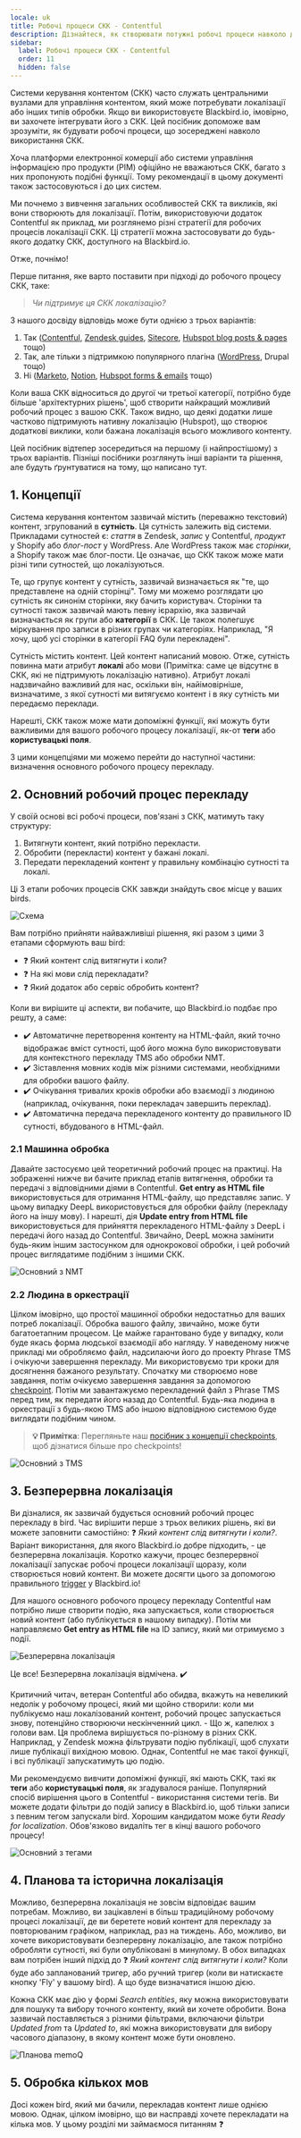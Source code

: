 ```yaml
---
locale: uk
title: Робочі процеси СКК - Contentful
description: Дізнайтеся, як створювати потужні робочі процеси навколо додатків СКК. У цьому посібнику ми більш детально розглянемо Contentful.
sidebar:
  label: Робочі процеси СКК - Contentful
  order: 11
  hidden: false
---
```


Системи керування контентом (СКК) часто служать центральними вузлами для управління контентом, який може потребувати локалізації або інших типів обробки. Якщо ви використовуєте Blackbird.io, імовірно, ви захочете інтегрувати його з СКК. Цей посібник допоможе вам зрозуміти, як будувати робочі процеси, що зосереджені навколо використання СКК.

Хоча платформи електронної комерції або системи управління інформацією про продукти (PIM) офіційно не вважаються СКК, багато з них пропонують подібні функції. Тому рекомендації в цьому документі також застосовуються і до цих систем.

Ми почнемо з вивчення загальних особливостей СКК та викликів, які вони створюють для локалізації. Потім, використовуючи додаток Contentful як приклад, ми розглянемо різні стратегії для робочих процесів локалізації СКК. Ці стратегії можна застосовувати до будь-якого додатку СКК, доступного на Blackbird.io.

Отже, почнімо!

Перше питання, яке варто поставити при підході до робочого процесу СКК, таке:

>_Чи підтримує ця СКК локалізацію?_

З нашого досвіду відповідь може бути однією з трьох варіантів:

1. Так ([Contentful](../../apps/contentful), [Zendesk guides](../../apps/zendesk), [Sitecore](../../apps/sitecore), [Hubspot blog posts & pages](../../apps/hubspot-cms) тощо)
2. Так, але тільки з підтримкою популярного плагіна ([WordPress](../../apps/wordpress), Drupal тощо)
3. Ні ([Marketo](../../apps/marketo), [Notion](../../apps/notion), [Hubspot forms & emails](../../apps/hubspot-cms) тощо)

Коли ваша СКК відноситься до другої чи третьої категорії, потрібно буде більше 'архітектурних рішень', щоб створити найкращий можливий робочий процес з вашою СКК. Також видно, що деякі додатки лише частково підтримують нативну локалізацію (Hubspot), що створює додаткові виклики, коли бажана локалізація всього можливого контенту.

Цей посібник відтепер зосередиться на першому (і найпростішому) з трьох варіантів. Пізніші посібники розглянуть інші варіанти та рішення, але будуть ґрунтуватися на тому, що написано тут.

## 1. Концепції

Система керування контентом зазвичай містить (переважно текстовий) контент, згрупований в **сутність**. Ця сутність залежить від системи. Прикладами сутностей є: *стаття* в Zendesk, *запис* у Contentful, *продукт* у Shopify або *блог-пост* у WordPress. Але WordPress також має *сторінки*, а Shopify також має блог-пости. Це означає, що СКК також може мати різні типи сутностей, що локалізуються.

Те, що групує контент у сутність, зазвичай визначається як "те, що представлене на одній сторінці". Тому ми можемо розглядати цю сутність як синонім сторінки, яку бачить користувач. Сторінки та сутності також зазвичай мають певну ієрархію, яка зазвичай визначається як групи або **категорії** в СКК. Це також полегшує міркування про записи в різних групах чи категоріях. Наприклад, "Я хочу, щоб усі сторінки в категорії FAQ були перекладені".

Сутність містить контент. Цей контент написаний мовою. Отже, сутність повинна мати атрибут **локалі** або мови (Примітка: саме це відсутнє в СКК, які не підтримують локалізацію нативно). Атрибут локалі надзвичайно важливий для нас, оскільки він, найімовірніше, визначатиме, з якої сутності ми витягуємо контент і в яку сутність ми передаємо переклади.

Нарешті, СКК також може мати допоміжні функції, які можуть бути важливими для вашого робочого процесу локалізації, як-от **теги** або **користувацькі поля**.

З цими концепціями ми можемо перейти до наступної частини: визначення основного робочого процесу перекладу.

## 2. Основний робочий процес перекладу

У своїй основі всі робочі процеси, пов'язані з СКК, матимуть таку структуру:

1. Витягнути контент, який потрібно перекласти.
2. Обробити (перекласти) контент у бажані локалі.
3. Передати перекладений контент у правильну комбінацію сутності та локалі.

Ці 3 етапи робочих процесів СКК завжди знайдуть своє місце у ваших birds.

![Схема](~/assets/guides/cms/1729004201270.png)

Вам потрібно прийняти найважливіші рішення, які разом з цими 3 етапами сформують ваш bird:

- ❓ Який контент слід витягнути і коли?
- ❓ На які мови слід перекладати?
- ❓ Який додаток або сервіс обробить контент?

Коли ви вирішите ці аспекти, ви побачите, що Blackbird.io подбає про решту, а саме:

- ✔️ Автоматичне перетворення контенту на HTML-файл, який точно відображає вміст сутності, щоб його можна було використовувати для контекстного перекладу TMS або обробки NMT.
- ✔️ Зіставлення мовних кодів між різними системами, необхідними для обробки вашого файлу.
- ✔️ Очікування тривалих кроків обробки або взаємодії з людиною (наприклад, очікування, поки перекладач завершить переклад).
- ✔️ Автоматична передача перекладеного контенту до правильного ID сутності, вбудованого в HTML-файл.

### 2.1 Машинна обробка

Давайте застосуємо цей теоретичний робочий процес на практиці. На зображенні нижче ви бачите приклад етапів витягнення, обробки та передачі з відповідними діями в Contentful. **Get entry as HTML file** використовується для отримання HTML-файлу, що представляє запис. У цьому випадку DeepL використовується для обробки файлу (перекладу його на іншу мову). І нарешті, дія **Update entry from HTML file** використовується для прийняття перекладеного HTML-файлу з DeepL і передачі його назад до Contentful. Звичайно, DeepL можна замінити будь-яким іншим застосунком для однокрокової обробки, і цей робочий процес виглядатиме подібним з іншими СКК.

![Основний з NMT](~/assets/guides/cms/1729083328505.png)

### 2.2 Людина в оркестрації

Цілком імовірно, що простої машинної обробки недостатньо для ваших потреб локалізації. Обробка вашого файлу, звичайно, може бути багатоетапним процесом. Це майже гарантовано буде у випадку, коли буде якась форма людської взаємодії або нагляду. У наведеному нижче прикладі ми обробляємо файл, надсилаючи його до проекту Phrase TMS і очікуючи завершення перекладу. Ми використовуємо три кроки для досягнення бажаного результату. Спочатку ми створюємо нове завдання, потім очікуємо завершення завдання за допомогою [checkpoint](../../concepts/checkpoints). Потім ми завантажуємо перекладений файл з Phrase TMS перед тим, як передати його назад до Contentful. Будь-яка людина в оркестрації з будь-якою TMS або іншою відповідною системою буде виглядати подібним чином.

> **💡 Примітка**: Перегляньте наш [посібник з концепції checkpoints](../../concepts/checkpoints), щоб дізнатися більше про checkpoints!

![Основний з TMS](~/assets/guides/cms/1729083153924.png)

## 3. Безперервна локалізація

Ви дізналися, як зазвичай будується основний робочий процес перекладу в bird. Час вирішити перше з трьох великих рішень, які ви можете заповнити самостійно: ❓ *Який контент слід витягнути і коли?*. Варіант використання, для якого Blackbird.io добре підходить, - це безперервна локалізація. Коротко кажучи, процес безперервної локалізації запускає робочі процеси локалізації щоразу, коли створюється новий контент. Ви можете досягти цього за допомогою правильного [trigger](../../concepts/triggers) у Blackbird.io!

Для нашого основного робочого процесу перекладу Contentful нам потрібно лише створити подію, яка запускається, коли створюється новий контент (або публікується в нашому випадку). Потім ми направляємо **Get entry as HTML file** на ID запису, який ми отримуємо з події.

![Безперервна локалізація](~/assets/guides/cms/continuous.gif)

Це все! Безперервна локалізація відмічена. ✔️

Критичний читач, ветеран Contentful або обидва, вкажуть на невеликий недолік у робочому процесі, який ми щойно створили: коли ми публікуємо наш локалізований контент, робочий процес запускається знову, потенційно створюючи нескінченний цикл. - Що ж, капелюх з голови вам. Ця проблема вирішується по-різному в різних СКК. Наприклад, у Zendesk можна фільтрувати подію публікації, щоб слухати лише публікації вихідною мовою. Однак, Contentful не має такої функції, і всі публікації запускатимуть цю подію.

Ми рекомендуємо вивчити допоміжні функції, які мають СКК, такі як **теги** або **користувацькі поля**, як згадувалося раніше. Популярний спосіб вирішення цього в Contentful - використання системи тегів. Ви можете додати фільтри до подій запису в Blackbird.io, щоб тільки записи з певним тегом запускали bird. Хорошим кандидатом може бути *Ready for localization*. Обов'язково видаліть тег в кінці вашого робочого процесу!

![Основний з тегами](~/assets/guides/cms/1729086551991.png)

## 4. Планова та історична локалізація

Можливо, безперервна локалізація не зовсім відповідає вашим потребам. Можливо, ви зацікавлені в більш традиційному робочому процесі локалізації, де ви беретете новий контент для перекладу за повторюваним графіком, наприклад, раз на тиждень. Або, можливо, ви хочете використовувати безперервну локалізацію, але також потрібно обробляти сутності, які були опубліковані в минулому. В обох випадках вам потрібен інший підхід до ❓ *Який контент слід витягнути і коли?* Коли буде або запланований тригер, або ручний тригер (коли ви натискаєте кнопку 'Fly' у вашому bird). А що буде визначатися іншою дією.

Кожна СКК має дію у формі *Search entities*, яку можна використовувати для пошуку та вибору точного контенту, який ви хочете обробити. Вона зазвичай поставляється з різними фільтрами, включаючи фільтри *Updated from* та *Updated to*, які можна використовувати для вибору часового діапазону, в якому контент може бути оновлено.

![Планова memoQ](~/assets/guides/cms/1729090495297.png)

## 5. Обробка кількох мов

Досі кожен bird, який ми бачили, перекладав контент лише однією мовою. Однак, цілком імовірно, що ви насправді хочете перекладати на кілька мов. У цьому розділі ми займаємося питанням ❓